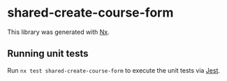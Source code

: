 # shared-create-course-form

This library was generated with [Nx](https://nx.dev).

## Running unit tests

Run `nx test shared-create-course-form` to execute the unit tests via [Jest](https://jestjs.io).
